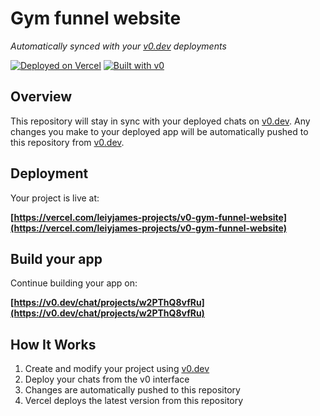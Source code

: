 # Gym funnel website

*Automatically synced with your [v0.dev](https://v0.dev) deployments*

[![Deployed on Vercel](https://img.shields.io/badge/Deployed%20on-Vercel-black?style=for-the-badge&logo=vercel)](https://vercel.com/leiyjames-projects/v0-gym-funnel-website)
[![Built with v0](https://img.shields.io/badge/Built%20with-v0.dev-black?style=for-the-badge)](https://v0.dev/chat/projects/w2PThQ8vfRu)

## Overview

This repository will stay in sync with your deployed chats on [v0.dev](https://v0.dev).
Any changes you make to your deployed app will be automatically pushed to this repository from [v0.dev](https://v0.dev).

## Deployment

Your project is live at:

**[https://vercel.com/leiyjames-projects/v0-gym-funnel-website](https://vercel.com/leiyjames-projects/v0-gym-funnel-website)**

## Build your app

Continue building your app on:

**[https://v0.dev/chat/projects/w2PThQ8vfRu](https://v0.dev/chat/projects/w2PThQ8vfRu)**

## How It Works

1. Create and modify your project using [v0.dev](https://v0.dev)
2. Deploy your chats from the v0 interface
3. Changes are automatically pushed to this repository
4. Vercel deploys the latest version from this repository